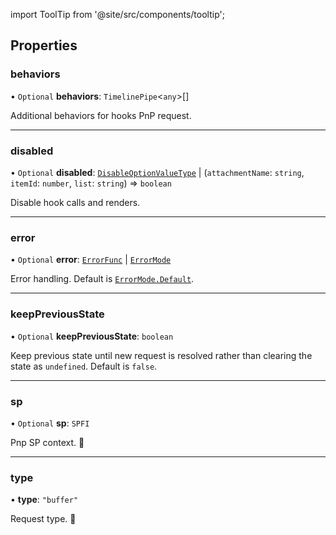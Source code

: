 import ToolTip from '@site/src/components/tooltip';

## Properties

### behaviors

• `Optional` **behaviors**: `TimelinePipe`<`any`\>[]

Additional behaviors for hooks PnP request.

___

### disabled

• `Optional` **disabled**: [`DisableOptionValueType`](../Types/DisableOptionType.md#disableoptionvaluetype) \| (`attachmentName`: `string`, `itemId`: `number`, `list`: `string`) => `boolean`

Disable hook calls and renders.

___

### error

• `Optional` **error**: [`ErrorFunc`](../Types/ErrorFunc.md#errorfunc) \| [`ErrorMode`](../Enums/ErrorMode.md)

Error handling. Default is [`ErrorMode.Default`](../Enums/ErrorMode.md#default).

___

### keepPreviousState

• `Optional` **keepPreviousState**: `boolean`

Keep previous state until new request is resolved rather than clearing the state as `undefined`. Default is `false`.

___

### sp

• `Optional` **sp**: `SPFI`

Pnp SP context. <ToolTip text="Changing sp value refreshes response data.">🚩</ToolTip>

___

### type

• **type**: ``"buffer"``

Request type. <ToolTip text="Changing the type refreshes response data.">🚩</ToolTip>